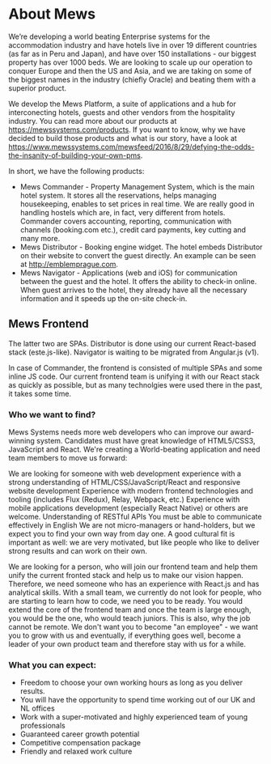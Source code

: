 # About Mews

We’re developing a world beating Enterprise systems for the accommodation industry and have hotels live in over 19 different countries (as far as in Peru and Japan), and have over 150 installations - our biggest property has over 1000 beds. We are looking to scale up our operation to conquer Europe and then the US and Asia, and we are taking on some of the biggest names in the industry (chiefly Oracle) and beating them with a superior product.

We develop the Mews Platform, a suite of applications and a hub for interconecting hotels, guests and other vendors from the hospitality industry.
You can read more about our products at https://mewssystems.com/products.
If you want to know, why we have decided to build those products and what is our story, have a look at https://www.mewssystems.com/mewsfeed/2016/8/29/defying-the-odds-the-insanity-of-building-your-own-pms.

In short, we have the following products:
- Mews Commander - Property Management System, which is the main hotel system.
It stores all the reservations, helps managing housekeeping, enables to set prices in real time.
We are really good in handling hostels which are, in fact, very different from hotels.
Commander covers accounting, reporting, communication with channels (booking.com etc.), credit card payments, key cutting and many more.
- Mews Distributor - Booking engine widget. The hotel embeds Distributor on their website to convert the guest directly.
An example can be seen at http://emblemprague.com.
- Mews Navigator - Applications (web and iOS) for communication between the guest and the hotel. It offers the ability to check-in online.
When guest arrives to the hotel, they already have all the necessary information and it speeds up the on-site check-in.

## Mews Frontend

The latter two are SPAs. Distributor is done using our current React-based stack (este.js-like).
Navigator is waiting to be migrated from Angular.js (v1).

In case of Commander, the frontend is consisted of multiple SPAs and some inline JS code.
Our current frontend team is unifying it with our React stack as quickly as possible, but as many technolgies were used there in the past, it takes some time.

### Who we want to find?

Mews Systems needs more web developers who can improve our award-winning system. Candidates must have great knowledge of HTML5/CSS3, JavaScript and React. We're creating a World-beating application and need team members to move us forward:

We are looking for someone with web development experience with a strong understanding of HTML/CSS/JavaScript/React and responsive website development
Experience with modern frontend technologies and tooling (includes Flux (Redux), Relay, Webpack, etc.)
Experience with mobile applications development (especially React Native) or others are welcome.
Understanding of RESTful APIs
You must be able to communicate effectively in English
We are not micro-managers or hand-holders, but we expect you to find your own way from day one.
A good cultural fit is important as well: we are very motivated, but like people who like to deliver strong results and can work on their own.

We are looking for a person, who will join our frontend team and help them unify the current fronted stack and help us to make our vision happen.
Therefore, we need someone who has an experience with React.js and has analytical skills.
With a small team, we currently do not look for people, who are starting to learn how to code, we need you to be ready.
You would extend the core of the frontend team and once the team is large enough, you would be the one, who would teach juniors.
This is also, why the job cannot be remote.
We don't want you to become "an employee" - we want you to grow with us and eventually, if everything goes well, become a leader of your own product team and therefore stay with us for a while.


### What you can expect:

- Freedom to choose your own working hours as long as you deliver results.
- You will have the opportunity to spend time working out of our UK and NL offices
- Work with a super-motivated and highly experienced team of young professionals
- Guaranteed career growth potential
- Competitive compensation package
- Friendly and relaxed work culture 
